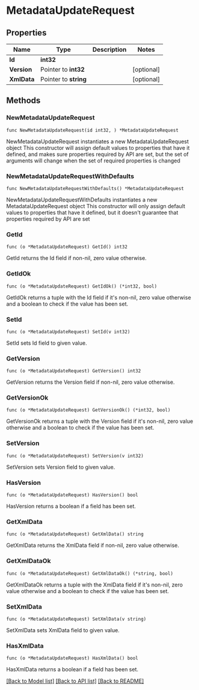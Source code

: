 # MetadataUpdateRequest

## Properties

Name | Type | Description | Notes
------------ | ------------- | ------------- | -------------
**Id** | **int32** |  | 
**Version** | Pointer to **int32** |  | [optional] 
**XmlData** | Pointer to **string** |  | [optional] 

## Methods

### NewMetadataUpdateRequest

`func NewMetadataUpdateRequest(id int32, ) *MetadataUpdateRequest`

NewMetadataUpdateRequest instantiates a new MetadataUpdateRequest object
This constructor will assign default values to properties that have it defined,
and makes sure properties required by API are set, but the set of arguments
will change when the set of required properties is changed

### NewMetadataUpdateRequestWithDefaults

`func NewMetadataUpdateRequestWithDefaults() *MetadataUpdateRequest`

NewMetadataUpdateRequestWithDefaults instantiates a new MetadataUpdateRequest object
This constructor will only assign default values to properties that have it defined,
but it doesn't guarantee that properties required by API are set

### GetId

`func (o *MetadataUpdateRequest) GetId() int32`

GetId returns the Id field if non-nil, zero value otherwise.

### GetIdOk

`func (o *MetadataUpdateRequest) GetIdOk() (*int32, bool)`

GetIdOk returns a tuple with the Id field if it's non-nil, zero value otherwise
and a boolean to check if the value has been set.

### SetId

`func (o *MetadataUpdateRequest) SetId(v int32)`

SetId sets Id field to given value.


### GetVersion

`func (o *MetadataUpdateRequest) GetVersion() int32`

GetVersion returns the Version field if non-nil, zero value otherwise.

### GetVersionOk

`func (o *MetadataUpdateRequest) GetVersionOk() (*int32, bool)`

GetVersionOk returns a tuple with the Version field if it's non-nil, zero value otherwise
and a boolean to check if the value has been set.

### SetVersion

`func (o *MetadataUpdateRequest) SetVersion(v int32)`

SetVersion sets Version field to given value.

### HasVersion

`func (o *MetadataUpdateRequest) HasVersion() bool`

HasVersion returns a boolean if a field has been set.

### GetXmlData

`func (o *MetadataUpdateRequest) GetXmlData() string`

GetXmlData returns the XmlData field if non-nil, zero value otherwise.

### GetXmlDataOk

`func (o *MetadataUpdateRequest) GetXmlDataOk() (*string, bool)`

GetXmlDataOk returns a tuple with the XmlData field if it's non-nil, zero value otherwise
and a boolean to check if the value has been set.

### SetXmlData

`func (o *MetadataUpdateRequest) SetXmlData(v string)`

SetXmlData sets XmlData field to given value.

### HasXmlData

`func (o *MetadataUpdateRequest) HasXmlData() bool`

HasXmlData returns a boolean if a field has been set.


[[Back to Model list]](../README.md#documentation-for-models) [[Back to API list]](../README.md#documentation-for-api-endpoints) [[Back to README]](../README.md)


